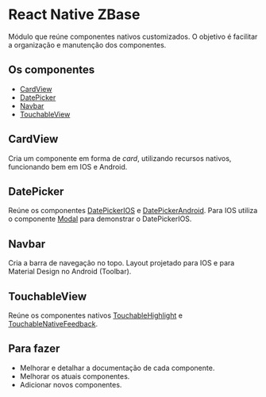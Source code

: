 # React Native ZBase

Módulo que reúne componentes nativos customizados. O objetivo é facilitar a organização e manutenção dos componentes.

## Os componentes

- [CardView](#cardview)
- [DatePicker](#datepicker)
- [Navbar](#navbar)
- [TouchableView](#touchableview)

## CardView

Cria um componente em forma de *card*, utilizando recursos nativos, funcionando bem em IOS e Android.

## DatePicker

Reúne os componentes [DatePickerIOS](https://facebook.github.io/react-native/docs/datepickerios.html#datepickerios) e [DatePickerAndroid](https://facebook.github.io/react-native/docs/datepickerandroid.html#datepickerandroid). Para IOS utiliza o componente [Modal](https://facebook.github.io/react-native/docs/modal.html#modal) para demonstrar o DatePickerIOS.

## Navbar

Cria a barra de navegação no topo. Layout projetado para IOS e para Material Design no Android (Toolbar).

## TouchableView

Reúne os componentes nativos [TouchableHighlight](https://facebook.github.io/react-native/docs/touchablehighlight.html#touchablehighlight) e [TouchableNativeFeedback](https://facebook.github.io/react-native/docs/touchablenativefeedback.html#touchablenativefeedback).

## Para fazer

- Melhorar e detalhar a documentação de cada componente.
- Melhorar os atuais componentes.
- Adicionar novos componentes.
